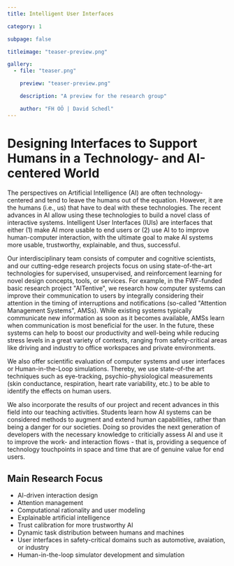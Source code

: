 ```yaml
---
title: Intelligent User Interfaces

category: 1

subpage: false

titleimage: "teaser-preview.png"

gallery:
  - file: "teaser.png"

    preview: "teaser-preview.png"

    description: "A preview for the research group"

    author: "FH OÖ | David Schedl"
---
```


# Designing Interfaces to Support Humans in a Technology- and AI-centered World

The perspectives on Artificial Intelligence (AI) are often technology-centered and tend to leave the humans out of the equation. However, it are the humans (i.e., us) that have to deal with these technologies. The recent advances in AI allow using these technologies to build a novel class of interactive systems. Intelligent User Interfaces (IUIs) are interfaces that either (1) make AI more usable to end users or (2) use AI to to improve human-computer interaction, with the ultimate goal to make AI systems more usable, trustworthy, explainable, and thus, successful. 

Our interdisciplinary team consists of computer and cognitive scientists, and our cutting-edge research projects focus on using state-of-the-art technologies for supervised, unsupervised, and reinforcement learning for novel design concepts, tools, or services. For example, in the FWF-funded basic research project "AITentive", we research how computer systems can improve their communication to users by integrally considering their attention in the timing of interruptions and notifications (so-called "Attention Management Systems", AMSs). While existing systems typically communicate new information as soon as it becomes available, AMSs learn when communication is most beneficial for the user. In the future, these systems can help to boost our productivity and well-being while reducing stress levels in a great variety of contexts, ranging from safety-critical areas like driving and industry to office workspaces and private environments. 

We also offer scientific evaluation of computer systems and user interfaces or Human-in-the-Loop simulations. Thereby, we use state-of-the art techniques such as eye-tracking, psychio-physiological measurements (skin conductance, respiration, heart rate variability, etc.) to be able to identify the effects on human users. 

We also incorporate the results of our project and recent advances in this field into our teaching activities. Students learn how AI systems can be considered methods to augment and extend human capabilities, rather than being a danger for our societies. Doing so provides the next generation of developers with the necessary knowledge to criticially assess AI and use it to improve the work- and interaction flows - that is, providing a sequence of technology touchpoints in space and time that are of genuine value for end users. 

## Main Research Focus

- AI-driven interaction design
- Attention management
- Computational rationality and user modeling
- Explainable artificial intelligence
- Trust calibration for more trustworthy AI
- Dynamic task distribution between humans and machines
- User interfaces in safety-critical domains such as automotive, avaiation, or industry
- Human-in-the-loop simulator development and simulation
